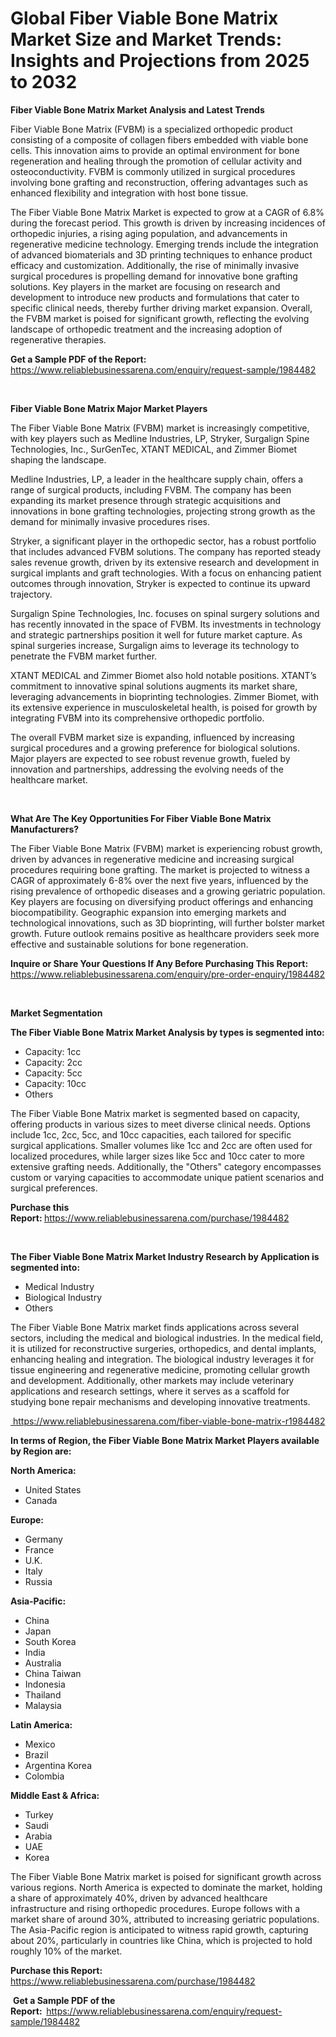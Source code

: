 <p><h1>Global Fiber Viable Bone Matrix Market Size and Market Trends: Insights and Projections from 2025 to 2032</h1></p><p><strong>Fiber Viable Bone Matrix Market Analysis and Latest Trends</strong></p>
<p><p>Fiber Viable Bone Matrix (FVBM) is a specialized orthopedic product consisting of a composite of collagen fibers embedded with viable bone cells. This innovation aims to provide an optimal environment for bone regeneration and healing through the promotion of cellular activity and osteoconductivity. FVBM is commonly utilized in surgical procedures involving bone grafting and reconstruction, offering advantages such as enhanced flexibility and integration with host bone tissue.</p><p>The Fiber Viable Bone Matrix Market is expected to grow at a CAGR of 6.8% during the forecast period. This growth is driven by increasing incidences of orthopedic injuries, a rising aging population, and advancements in regenerative medicine technology. Emerging trends include the integration of advanced biomaterials and 3D printing techniques to enhance product efficacy and customization. Additionally, the rise of minimally invasive surgical procedures is propelling demand for innovative bone grafting solutions. Key players in the market are focusing on research and development to introduce new products and formulations that cater to specific clinical needs, thereby further driving market expansion. Overall, the FVBM market is poised for significant growth, reflecting the evolving landscape of orthopedic treatment and the increasing adoption of regenerative therapies.</p></p>
<p><strong>Get a Sample PDF of the Report:&nbsp;</strong> <a href="https://www.reliablebusinessarena.com/enquiry/request-sample/1984482?utm_campaign=2934&utm_medium=2&utm_source=Github&utm_content=ia&utm_term=16042025&utm_id=fiber-viable-bone-matrix">https://www.reliablebusinessarena.com/enquiry/request-sample/1984482</a></p>
<p>&nbsp;</p>
<p><strong>Fiber Viable Bone Matrix Major Market Players</strong></p>
<p><p>The Fiber Viable Bone Matrix (FVBM) market is increasingly competitive, with key players such as Medline Industries, LP, Stryker, Surgalign Spine Technologies, Inc., SurGenTec, XTANT MEDICAL, and Zimmer Biomet shaping the landscape.</p><p>Medline Industries, LP, a leader in the healthcare supply chain, offers a range of surgical products, including FVBM. The company has been expanding its market presence through strategic acquisitions and innovations in bone grafting technologies, projecting strong growth as the demand for minimally invasive procedures rises.</p><p>Stryker, a significant player in the orthopedic sector, has a robust portfolio that includes advanced FVBM solutions. The company has reported steady sales revenue growth, driven by its extensive research and development in surgical implants and graft technologies. With a focus on enhancing patient outcomes through innovation, Stryker is expected to continue its upward trajectory.</p><p>Surgalign Spine Technologies, Inc. focuses on spinal surgery solutions and has recently innovated in the space of FVBM. Its investments in technology and strategic partnerships position it well for future market capture. As spinal surgeries increase, Surgalign aims to leverage its technology to penetrate the FVBM market further.</p><p>XTANT MEDICAL and Zimmer Biomet also hold notable positions. XTANT’s commitment to innovative spinal solutions augments its market share, leveraging advancements in bioprinting technologies. Zimmer Biomet, with its extensive experience in musculoskeletal health, is poised for growth by integrating FVBM into its comprehensive orthopedic portfolio.</p><p>The overall FVBM market size is expanding, influenced by increasing surgical procedures and a growing preference for biological solutions. Major players are expected to see robust revenue growth, fueled by innovation and partnerships, addressing the evolving needs of the healthcare market.</p></p>
<p>&nbsp;</p>
<p><strong>What Are The Key Opportunities For Fiber Viable Bone Matrix Manufacturers?</strong></p>
<p><p>The Fiber Viable Bone Matrix (FVBM) market is experiencing robust growth, driven by advances in regenerative medicine and increasing surgical procedures requiring bone grafting. The market is projected to witness a CAGR of approximately 6-8% over the next five years, influenced by the rising prevalence of orthopedic diseases and a growing geriatric population. Key players are focusing on diversifying product offerings and enhancing biocompatibility. Geographic expansion into emerging markets and technological innovations, such as 3D bioprinting, will further bolster market growth. Future outlook remains positive as healthcare providers seek more effective and sustainable solutions for bone regeneration.</p></p>
<p><strong>Inquire or Share Your Questions If Any Before Purchasing This Report:</strong> <a href="https://www.reliablebusinessarena.com/enquiry/pre-order-enquiry/1984482?utm_campaign=2934&utm_medium=2&utm_source=Github&utm_content=ia&utm_term=16042025&utm_id=fiber-viable-bone-matrix">https://www.reliablebusinessarena.com/enquiry/pre-order-enquiry/1984482</a></p>
<p>&nbsp;</p>
<p><strong>Market Segmentation</strong></p>
<p><strong>The Fiber Viable Bone Matrix Market Analysis by types is segmented into:</strong></p>
<p><ul><li>Capacity: 1cc</li><li>Capacity: 2cc</li><li>Capacity: 5cc</li><li>Capacity: 10cc</li><li>Others</li></ul></p>
<p><p>The Fiber Viable Bone Matrix market is segmented based on capacity, offering products in various sizes to meet diverse clinical needs. Options include 1cc, 2cc, 5cc, and 10cc capacities, each tailored for specific surgical applications. Smaller volumes like 1cc and 2cc are often used for localized procedures, while larger sizes like 5cc and 10cc cater to more extensive grafting needs. Additionally, the "Others" category encompasses custom or varying capacities to accommodate unique patient scenarios and surgical preferences.</p></p>
<p><strong>Purchase this Report:&nbsp;</strong><a href="https://www.reliablebusinessarena.com/purchase/1984482?utm_campaign=2934&utm_medium=2&utm_source=Github&utm_content=ia&utm_term=16042025&utm_id=fiber-viable-bone-matrix">https://www.reliablebusinessarena.com/purchase/1984482</a></p>
<p>&nbsp;</p>
<p><strong>The Fiber Viable Bone Matrix Market Industry Research by Application is segmented into:</strong></p>
<p><ul><li>Medical Industry</li><li>Biological Industry</li><li>Others</li></ul></p>
<p><p>The Fiber Viable Bone Matrix market finds applications across several sectors, including the medical and biological industries. In the medical field, it is utilized for reconstructive surgeries, orthopedics, and dental implants, enhancing healing and integration. The biological industry leverages it for tissue engineering and regenerative medicine, promoting cellular growth and development. Additionally, other markets may include veterinary applications and research settings, where it serves as a scaffold for studying bone repair mechanisms and developing innovative treatments.</p></p>
<p><a href="https://www.reliablebusinessarena.com/fiber-viable-bone-matrix-r1984482?utm_campaign=2934&utm_medium=2&utm_source=Github&utm_content=ia&utm_term=16042025&utm_id=fiber-viable-bone-matrix">&nbsp;https://www.reliablebusinessarena.com/fiber-viable-bone-matrix-r1984482</a></p>
<p><strong>In terms of Region, the Fiber Viable Bone Matrix Market Players available by Region are:</strong></p>
<p>
    <p> <strong> North America: </strong>
        <ul>
            <li>United States</li>
            <li>Canada</li>
        </ul>
        </p> 
    <p> <strong> Europe: </strong>
        <ul>
            <li>Germany</li>
            <li>France</li>
            <li>U.K.</li>
            <li>Italy</li>
            <li>Russia</li>
        </ul>
        </p> 
    <p> <strong> Asia-Pacific: </strong>
        <ul>
            <li>China</li>
            <li>Japan</li>
            <li>South Korea</li>
            <li>India</li>
            <li>Australia</li>
            <li>China Taiwan</li>
            <li>Indonesia</li>
            <li>Thailand</li>
            <li>Malaysia</li>
        </ul>
        </p> 
    <p> <strong> Latin America: </strong>
        <ul>
            <li>Mexico</li>
            <li>Brazil</li>
            <li>Argentina Korea</li>
            <li>Colombia</li>
        </ul>
        </p> 
    <p> <strong> Middle East & Africa: </strong>
        <ul>
            <li>Turkey</li>
            <li>Saudi</li>
            <li>Arabia</li>
            <li>UAE</li>
            <li>Korea</li>
        </ul>
    </p>
    </p>
<p><p>The Fiber Viable Bone Matrix market is poised for significant growth across various regions. North America is expected to dominate the market, holding a share of approximately 40%, driven by advanced healthcare infrastructure and rising orthopedic procedures. Europe follows with a market share of around 30%, attributed to increasing geriatric populations. The Asia-Pacific region is anticipated to witness rapid growth, capturing about 20%, particularly in countries like China, which is projected to hold roughly 10% of the market.</p></p>
<p><strong>Purchase this Report: </strong><a href="https://www.reliablebusinessarena.com/purchase/1984482?utm_campaign=2934&utm_medium=2&utm_source=Github&utm_content=ia&utm_term=16042025&utm_id=fiber-viable-bone-matrix">https://www.reliablebusinessarena.com/purchase/1984482</a></p>
<p>&nbsp;<strong>Get a Sample PDF of the Report:&nbsp;&nbsp;</strong><a href="https://www.reliablebusinessarena.com/enquiry/request-sample/1984482?utm_campaign=2934&utm_medium=2&utm_source=Github&utm_content=ia&utm_term=16042025&utm_id=fiber-viable-bone-matrix">https://www.reliablebusinessarena.com/enquiry/request-sample/1984482</a></p>
<p><strong></strong></p>
<p><p></p><p></p><p></p></p>